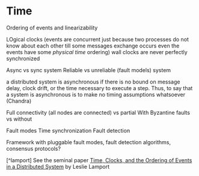 # Time

Ordering of events and linearizability

LOgical clocks (events are concurrent just because two processes do not know about each other till some messages exchange occurs even the events have some *physical time* ordering)
wall clocks are never perfectly synchronized

Async vs sync system
Reliable vs unreliable (fault models) system

a distributed system is asynchronous if there is no bound on message delay, clock drift, or the time
necessary to execute a step. Thus, to say that a system is asynchronous is to
make no timing assumptions whatsoever (Chandra)

Full connectivity (all nodes are connected) vs partial
With Byzantine faults vs without

Fault modes
Time synchronization
Fault detection

Framework with pluggable fault modes, fault detection algorithms, consensus protocols?


[^lamport] See the seminal paper [Time, Clocks, and the Ordering of Events in a Distributed System](https://amturing.acm.org/p558-lamport.pdf) by Leslie Lamport 